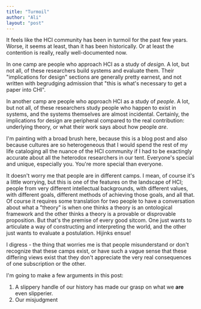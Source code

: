 ```yaml
---
title: "Turmoil"
author: "Ali"
layout: "post"
---
```


It feels like the HCI community has been in turmoil for the past few years. Worse, it seems at least, than it has been historically. Or at least the contention is really, really well-documented now.

In one camp are people who approach HCI as a study of *design*.
A lot, but not all, of these researchers build systems and evaluate them.
Their "implications for design" sections are generally pretty earnest, and not written with begrudging admission that "this is what's necessary to get a paper into CHI".

In another camp are people who approach HCI as a study of *people*.
A lot, but not all, of these researchers study people who happen to exist in systems, and the systems themselves are almost incidental.
Certainly, the implications for design are peripheral compared to the real contribution:
underlying theory, or what their work says about how people *are*.

I'm painting with a broad brush here, because this is a blog post and also because cultures are so heterogeneous that I would spend the rest of my life cataloging all the nuance of the HCI community if I had to be exactingly accurate about all the heterodox researchers in our tent.
Everyone's special and unique, especially you.
You're more special than everyone.

It doesn't worry me that people are in different camps.
I mean, of course it's a little worrying, but this is one of the features on the landscape of HCI; people from very different intellectual backgrounds, with different values, with different goals, different methods of achieving those goals, and all that.
Of course it requires some translation for two people to have a conversation about what a "theory" is when one thinks a theory is an ontological framework and the other thinks a theory is a provable or disprovable proposition.
But that's the premise of every good sitcom.
One just wants to articulate a way of constructing and interpreting the world, and the other just wants to evaluate a postulation.
Hijinks ensue!

I digress - the thing that worries me is that people misunderstand or don't recognize that these camps exist, or have such a vague sense that these differing views exist that they don't appreciate the very real consequences of one subscription or the other.

I'm going to make a few arguments in this post:

1. A slippery handle of our history has made our grasp on what we **are** even slipperier.
2. Our misjudgment 